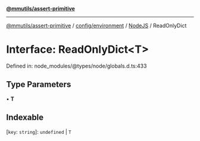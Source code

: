 [**@mmutils/assert-primitive**](../../../../../README.md)

***

[@mmutils/assert-primitive](../../../../../modules.md) / [config/environment](../../../README.md) / [NodeJS](../README.md) / ReadOnlyDict

# Interface: ReadOnlyDict\<T\>

Defined in: node\_modules/@types/node/globals.d.ts:433

## Type Parameters

• **T**

## Indexable

\[`key`: `string`\]: `undefined` \| `T`
